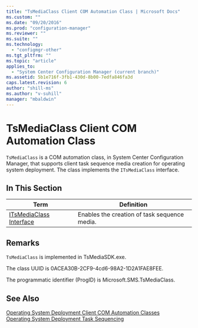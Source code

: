 ```yaml
---
title: "TsMediaClass Client COM Automation Class | Microsoft Docs"
ms.custom: ""
ms.date: "09/20/2016"
ms.prod: "configuration-manager"
ms.reviewer: ""
ms.suite: ""
ms.technology:
  - "configmgr-other"
ms.tgt_pltfrm: ""
ms.topic: "article"
applies_to:
  - "System Center Configuration Manager (current branch)"
ms.assetid: 5b1e716f-3fb1-430d-8b00-7edfa846fa3d
caps.latest.revision: 6
author: "shill-ms"
ms.author: "v-suhill"
manager: "mbaldwin"
---
```

# TsMediaClass Client COM Automation Class
`TsMediaClass` is a COM automation class, in System Center Configuration Manager, that supports client task sequence media creation for operating system deployment. The class implements the `ITsMediaClass` interface.  

## In This Section  

|Term|Definition|  
|----------|----------------|  
|[ITsMediaClass Interface](../../../develop/reference/misc/itsmediaclass-interface.md)|Enables the creation of task sequence media.|  

## Remarks  
 `TsMediaClass` is implemented in TsMediaSDK.exe.  

 The class UUID is 0ACEA30B-2CF9-4cd6-98A2-1D2A1FAE8FEE.  

 The programmatic identifier (ProgID) is Microsoft.SMS.TsMediaClass.  

## See Also  
 [Operating System Deployment Client COM Automation Classes](../../../develop/reference/core/clients/client-classes/operating-system-deployment-client-com-automation-classes.md)   
 [Operating System Deployment Task Sequencing](../../../develop/osd/operating-system-deployment-task-sequencing.md)
